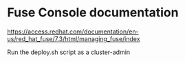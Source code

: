 # Fuse Console documentation

https://access.redhat.com/documentation/en-us/red_hat_fuse/7.3/html/managing_fuse/index


Run the deploy.sh script as a cluster-admin
